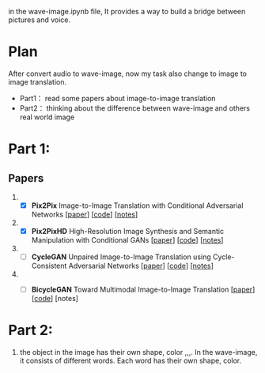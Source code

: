 in the wave-image.ipynb file, It provides a way to build a bridge between pictures and voice.
# Plan
After convert audio to wave-image, now my task also change to image to image translation.
- Part1： read some papers about image-to-image translation
- Part2： thinking about the difference between wave-image and others real world image

# Part 1:
## Papers
1. - [x] **Pix2Pix** Image-to-Image Translation with Conditional Adversarial Networks [[paper](https://arxiv.org/pdf/1611.07004.pdf)] [[code](https://github.com/junyanz/pytorch-CycleGAN-and-pix2pix)] [[notes](./papers/pix2pix/pix2pix.md)]
2. - [x] **Pix2PixHD** High-Resolution Image Synthesis and Semantic Manipulation with Conditional GANs [[paper](https://arxiv.org/pdf/1711.11585.pdf)] [[code](https://github.com/NVIDIA/pix2pixHD)] [[notes](./papers/pix2pixhd/pix2pixhd.md)]
3. - [ ] **CycleGAN** Unpaired Image-to-Image Translation using Cycle-Consistent Adversarial Networks [[paper](https://arxiv.org/pdf/1703.10593.pdf)] [[code](https://github.com/junyanz/pytorch-CycleGAN-and-pix2pix)] [[notes](./papers/cyclegan/cyclegan.md)]
4. - [ ] **BicycleGAN** Toward Multimodal Image-to-Image Translation [[paper](https://arxiv.org/pdf/1711.11586.pdf)] [[code](https://github.com/junyanz/BicycleGAN)] [notes]



# Part 2:
1. the object in the image has their own shape, color ,,,. In the wave-image, it consists of different words. Each word has their own shape, color. 

